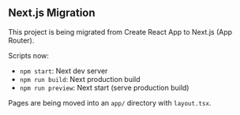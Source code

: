 ## Next.js Migration

This project is being migrated from Create React App to Next.js (App Router).

Scripts now:

- `npm start`: Next dev server
- `npm run build`: Next production build
- `npm run preview`: Next start (serve production build)

Pages are being moved into an `app/` directory with `layout.tsx`.
